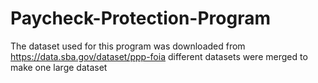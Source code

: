 # Paycheck-Protection-Program
The dataset used for this program was downloaded from https://data.sba.gov/dataset/ppp-foia different datasets were merged to make one large dataset
